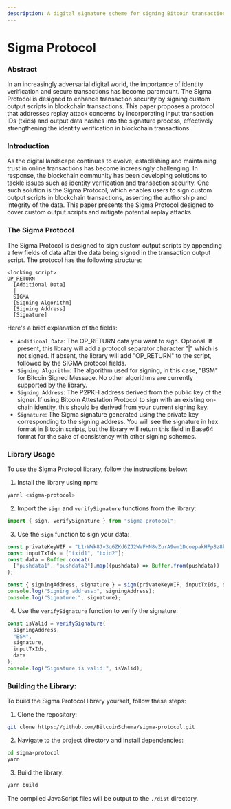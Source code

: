 ```yaml
---
description: A digital signature scheme for signing Bitcoin transaction data.
---
```


# Sigma Protocol

### Abstract

In an increasingly adversarial digital world, the importance of identity verification and secure transactions has become paramount. The Sigma Protocol is designed to enhance transaction security by signing custom output scripts in blockchain transactions. This paper proposes a protocol that addresses replay attack concerns by incorporating input transaction IDs (txids) and output data hashes into the signature process, effectively strengthening the identity verification in blockchain transactions.

### Introduction

As the digital landscape continues to evolve, establishing and maintaining trust in online transactions has become increasingly challenging. In response, the blockchain community has been developing solutions to tackle issues such as identity verification and transaction security. One such solution is the Sigma Protocol, which enables users to sign custom output scripts in blockchain transactions, asserting the authorship and integrity of the data. This paper presents the Sigma Protocol designed to cover custom output scripts and mitigate potential replay attacks.

### The Sigma Protocol

The Sigma Protocol is designed to sign custom output scripts by appending a few fields of data after the data being signed in the transaction output script. The protocol has the following structure:

```
<locking script>
OP_RETURN
  [Additional Data]
  |
  SIGMA
  [Signing Algorithm]
  [Signing Address]
  [Signature]
```

Here's a brief explanation of the fields:

* `Additional Data`: The OP\_RETURN data you want to sign. Optional. If present, this library will add a protocol separator character "|" which is not signed. If absent, the library will add "OP\_RETURN" to the script, followed by the SIGMA protocol fields.
* `Signing Algorithm`: The algorithm used for signing, in this case, "BSM" for Bitcoin Signed Message. No other algorithms are currently supported by the library.
* `Signing Address`: The P2PKH address derived from the public key of the signer. If using Bitcoin Attestation Protocol to sign with an existing on-chain identity, this should be derived from your current signing key.
* `Signature`: The Sigma signature generated using the private key corresponding to the signing address. You will see the signature in hex format in Bitcoin scripts, but the library will return this field in Base64 format for the sake of consistency with other signing schemes.

### Library Usage

To use the Sigma Protocol library, follow the instructions below:

1. Install the library using npm:

```bash
yarnl <sigma-protocol>
```

2. Import the `sign` and `verifySignature` functions from the library:

```javascript
import { sign, verifySignature } from "sigma-protocol";
```

3. Use the `sign` function to sign your data:

```javascript
const privateKeyWIF = "L1rWWk8Jv3q6ZKd6ZJ2WVFHN8vZurA9wm1DcoepakHFp8z8kY7YJ"; // Replace this with your private key
const inputTxIds = ["txid1", "txid2"];
const data = Buffer.concat(
  ["pushdata1", "pushdata2"].map((pushdata) => Buffer.from(pushdata))
);

const { signingAddress, signature } = sign(privateKeyWIF, inputTxIds, data);
console.log("Signing address:", signingAddress);
console.log("Signature:", signature);
```

4. Use the `verifySignature` function to verify the signature:

```javascript
const isValid = verifySignature(
  signingAddress,
  "BSM",
  signature,
  inputTxIds,
  data
);
console.log("Signature is valid:", isValid);
```

### Building the Library:

To build the Sigma Protocol library yourself, follow these steps:

1. Clone the repository:

```bash
git clone https://github.com/BitcoinSchema/sigma-protocol.git
```

2. Navigate to the project directory and install dependencies:

```bash
cd sigma-protocol
yarn
```

3. Build the library:

```bash
yarn build
```

The compiled JavaScript files will be output to the `./dist` directory.
